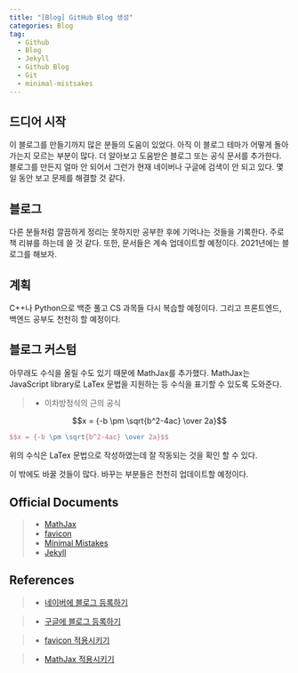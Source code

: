 ```yaml
---  
title: "[Blog] GitHub Blog 생성"  
categories: Blog  
tag:
  - Github
  - Blog
  - Jekyll
  - Github Blog
  - Git
  - minimal-mistsakes
---  
```


## 드디어 시작

이 블로그를 만들기까지 많은 분들의 도움이 있었다. 아직 이 블로그 테마가 어떻게 돌아가는지 모르는 부분이 많다. 더 알아보고 도움받은 블로그 또는 공식 문서를 추가한다. 블로그를 만든지 얼마 안 되어서 그런가 현재 네이버나 구글에 검색이 안 되고 있다. 몇 일 동안 보고 문제를 해결할 것 같다. 

## 블로그

다른 분들처럼 깔끔하게 정리는 못하지만 공부한 후에 기억나는 것들을 기록한다. 주로 책 리뷰를 하는데 쓸 것 같다. 또한, 문서들은 계속 업데이트할 예정이다. 2021년에는 블로그를 해보자.

## 계획

C++나 Python으로 백준 풀고 CS 과목들 다시 복습할 예정이다. 그리고 프론트엔드, 백엔드 공부도 천천히 할 예정이다. 

## 블로그 커스텀

아무래도 수식을 올릴 수도 있기 때문에  MathJax를 추가했다. MathJax는 JavaScript library로 LaTex 문법을 지원하는 등 수식을 표기할 수 있도록 도와준다. 

>- 이차방정식의 근의 공식

$$x = {-b \pm \sqrt{b^2-4ac} \over 2a}$$

```latex
$$x = {-b \pm \sqrt{b^2-4ac} \over 2a}$$
```

위의 수식은 LaTex 문법으로 작성하였는데 잘 작동되는 것을 확인 할 수 있다.

이 밖에도 바꿀 것들이 많다. 바꾸는 부분들은 천천히 업데이트할 예정이다.

## Official Documents

>- [MathJax](https://www.mathjax.org/)
>- [favicon](https://favicon.io/)
>- [Minimal Mistakes](https://mmistakes.github.io/minimal-mistakes/)
>- [Jekyll](https://jekyllrb-ko.github.io/)

## References

>- [네이버에 블로그 등록하기](https://gmlwjd9405.github.io/2017/10/21/include-blog-in-a-NaverSearchEngine.html)

>- [구글에 블로그 등록하기](https://gmlwjd9405.github.io/2017/10/20/include-blog-in-a-GoogleSearchEngine.html)

>- [favicon 적용시키기](https://ansohxxn.github.io/blog/favicon/)

>- [MathJax 적용시키기](https://ansohxxn.github.io/blog/math-equation/)


